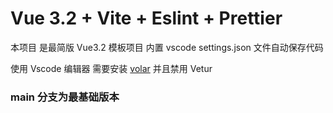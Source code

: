 <!--
 * @Author: your name
 * @Date: 2022-03-08 18:33:58
 * @LastEditTime: 2022-03-10 10:26:29
 * @LastEditors: Please set LastEditors
 * @Description: 打开koroFileHeader查看配置 进行设置: https://github.com/OBKoro1/koro1FileHeader/wiki/%E9%85%8D%E7%BD%AE
 * @FilePath: /my-vue-app/README.md
-->

# Vue 3.2 + Vite + Eslint + Prettier

本项目 是最简版 Vue3.2 模板项目 内置 vscode settings.json 文件自动保存代码

使用 Vscode 编辑器 需要安装 [volar](https://marketplace.visualstudio.com/items?itemName=johnsoncodehk.volar) 并且禁用 Vetur

### main 分支为最基础版本
